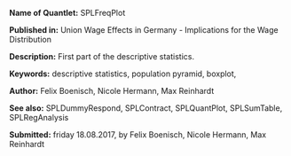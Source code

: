 **Name of Quantlet:** SPLFreqPlot

**Published in:**     Union Wage Effects in Germany - Implications for the Wage Distribution

**Description:**      First part of the descriptive statistics.

**Keywords:**         descriptive statistics, population pyramid,  boxplot, 

**Author:**           Felix Boenisch, Nicole Hermann, Max Reinhardt

**See also:**         SPLDummyRespond, SPLContract, SPLQuantPlot, SPLSumTable, SPLRegAnalysis

**Submitted:** friday 18.08.2017, by Felix Boenisch, Nicole Hermann, Max Reinhardt